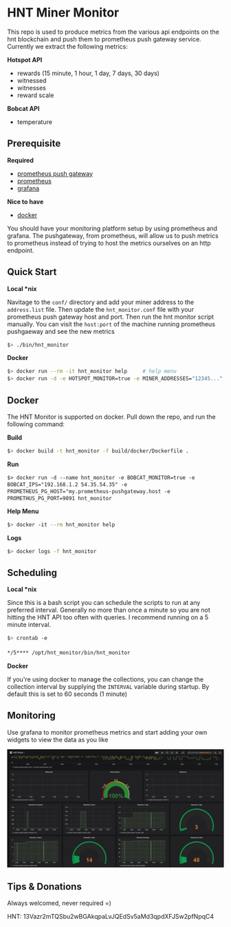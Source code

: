 # HNT Miner Monitor

This repo is used to produce metrics from the various api endpoints on the hnt blockchain and push them to prometheus push gateway service. Currently we extract the following metrics:

**Hotspot API**

- rewards (15 minute, 1 hour, 1 day, 7 days, 30 days)
- witnessed
- witnesses
- reward scale

**Bobcat API**

- temperature

## Prerequisite

**Required**

- [prometheus push gateway](https://github.com/prometheus/pushgateway)
- [prometheus](https://prometheus.io/docs/prometheus/latest/installation)
- [grafana](https://grafana.com/docs/grafana/latest/installation/docker)

**Nice to have**

- [docker](https://docker.io)

You should have your monitoring platform setup by using prometheus and grafana. The pushgateway, from prometheus, will allow us to push metrics to prometheus instead of trying to host the metrics ourselves on an http endpoint.

## Quick Start

**Local \*nix**

Navitage to the `conf/` directory and add your miner address to the `address.list` file. Then update the `hnt_monitor.conf` file with your prometheus push gateway host and port. Then run the hnt monitor script manually. You can visit the `host:port` of the machine running prometheus pushgaeway and see the new metrics

```bash
$> ./bin/hnt_monitor
```

**Docker**

```bash
$> docker run --rm -it hnt_monitor help     # help menu
$> docker run -d -e HOTSPOT_MONITOR=true -e MINER_ADDRESSES="12345..." -e PROMETHEUS_PG_HOST=my.prometheus-pushgateway.host hnt_monitor  # Enable hotspot monitoring from helium api
```

## Docker

The HNT Monitor is supported on docker. Pull down the repo, and run the following command:

**Build**

```bash
$> docker build -t hnt_monitor -f build/docker/Dockerfile .
```

**Run**

```
$> docker run -d --name hnt_monitor -e BOBCAT_MONITOR=true -e BOBCAT_IPS="192.168.1.2 54.35.54.35" -e PROMETHEUS_PG_HOST="my.prometheus-pushgateway.host -e PROMETHUS_PG_PORT=9091 hnt_monitor
```

**Help Menu**

```bash
$> docker -it --rm hnt_monitor help
```

**Logs**

```bash
$> docker logs -f hnt_monitor
```

## Scheduling 

**Local \*nix**

Since this is a bash script you can schedule the scripts to run at any preferred interval. Generally no more than once a minute so you are not hitting the HNT API too often with queries. I recommend running on a 5 minute interval.

```bash
$> crontab -e

*/5**** /opt/hnt_monitor/bin/hnt_monitor
```

**Docker**

If you're using docker to manage the collections, you can change the collection interval by supplying the `INTERVAL` variable during startup. By default this is set to 60 seconds (1 minute)

## Monitoring

Use grafana to monitor prometheus metrics and start adding your own widgets to view the data as you like

![grafana](docs/grafana.PNG)

## Tips & Donations

Always welcomed, never required =) 

HNT: 13Vazr2mTQSbu2wBGAkqpaLvJQEdSv5aMd3qpdXFJSw2pfNpqC4

